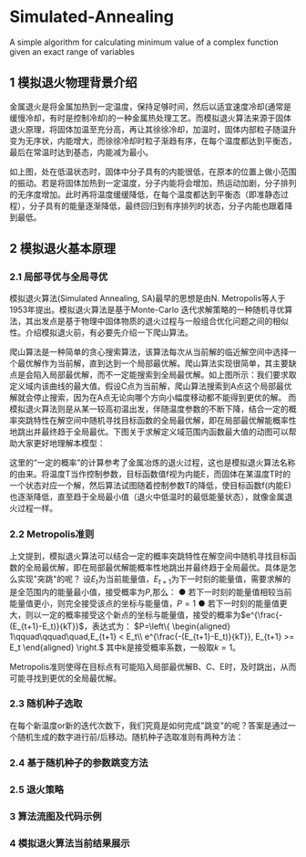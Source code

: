 # Simulated-Annealing
A simple algorithm for calculating minimum value of a complex function given an exact range of variables

## 1 模拟退火物理背景介绍
金属退火是将金属加热到一定温度，保持足够时间，然后以适宜速度冷却(通常是缓慢冷却，有时是控制冷却)的一种金属热处理工艺。而模拟退火算法来源于固体退火原理，将固体加温至充分高，再让其徐徐冷却，加温时，固体内部粒子随温升变为无序状，内能增大，而徐徐冷却时粒子渐趋有序，在每个温度都达到平衡态，最后在常温时达到基态，内能减为最小。



如上图，处在低温状态时，固体中分子具有的内能很低，在原本的位置上做小范围的振动。若是将固体加热到一定温度，分子内能将会增加，热运动加剧，分子排列的无序度增加。此时再将温度缓缓降低，在每个温度都达到平衡态（即准静态过程），分子具有的能量逐渐降低，最终回归到有序排列的状态，分子内能也跟着降到最低。

## 2 模拟退火基本原理
### 2.1 局部寻优与全局寻优
模拟退火算法(Simulated Annealing, SA)最早的思想是由N. Metropolis等人于1953年提出。模拟退火算法是基于Monte-Carlo 迭代求解策略的一种随机寻优算法，其出发点是基于物理中固体物质的退火过程与一般组合优化问题之间的相似性。介绍模拟退火前，有必要先介绍一下爬山算法。

爬山算法是一种简单的贪心搜索算法，该算法每次从当前解的临近解空间中选择一个最优解作为当前解，直到达到一个局部最优解。爬山算法实现很简单，其主要缺点是会陷入局部最优解，而不一定能搜索到全局最优解。如上图所示：我们要求取定义域内该曲线的最大值。假设C点为当前解，爬山算法搜索到A点这个局部最优解就会停止搜索，因为在A点无论向哪个方向小幅度移动都不能得到更优的解。
而模拟退火算法则是从某一较高初温出发，伴随温度参数的不断下降，结合一定的概率突跳特性在解空间中随机寻找目标函数的全局最优解，即在局部最优解能概率性地跳出并最终趋于全局最优。下图关于求解定义域范围内函数最大值的动图可以帮助大家更好地理解本模型：


这里的“一定的概率”的计算参考了金属冶炼的退火过程，这也是模拟退火算法名称的由来。将温度T当作控制参数，目标函数值f视为内能E，而固体在某温度T时的一个状态对应一个解，然后算法试图随着控制参数T的降低，使目标函数f(内能E)也逐渐降低，直至趋于全局最小值（退火中低温时的最低能量状态），就像金属退火过程一样。

### 2.2 Metropolis准则

上文提到，模拟退火算法可以结合一定的概率突跳特性在解空间中随机寻找目标函数的全局最优解，即在局部最优解能概率性地跳出并最终趋于全局最优。具体是怎么实现"突跳"的呢？
设$E_t$为当前能量值，$E_{t+1}$为下一时刻的能量值，需要求解的是全范围内的能量最小值，接受概率为$P$,那么：
● 若下一时刻的能量值相较当前能量值更小，则完全接受该点的坐标与能量值，$P = 1$
● 若下一时刻的能量值更大，则以一定的概率接受这个新点的坐标与能量值，接受的概率为$e^{\frac{-(E_{t+1}-E_t)}{kT}}$，表达式为：
$P=\left\{
\begin{aligned}
1\qquad\qquad\quad,E_{t+1} < E_t\\
e^{\frac{-(E_{t+1}-E_t)}{kT}}, E_{t+1} >= E_t
\end{aligned}
\right.$
其中k是接受概率系数，一般取$k = 1$。

Metropolis准则使得在目标点有可能陷入局部最优解B、C、E时，及时跳出，从而可能寻找到更优的全局最优解。

### 2.3 随机种子选取
在每个新温度or新的迭代次数下，我们究竟是如何完成"跳变"的呢？答案是通过一个随机生成的数字进行前/后移动。随机种子选取准则有两种方法：
### 2.4 基于随机种子的参数跳变方法
### 2.5 退火策略
### 3 算法流图及代码示例
### 4 模拟退火算法当前结果展示

